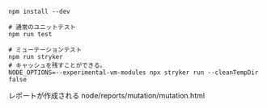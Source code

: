 

```
npm install --dev
```

```
# 通常のユニットテスト
npm run test
```

```
# ミューテーションテスト
npm run stryker  
# キャッシュを残すことができる。
NODE_OPTIONS=--experimental-vm-modules npx stryker run --cleanTempDir false
```


レポートが作成される
node/reports/mutation/mutation.html

